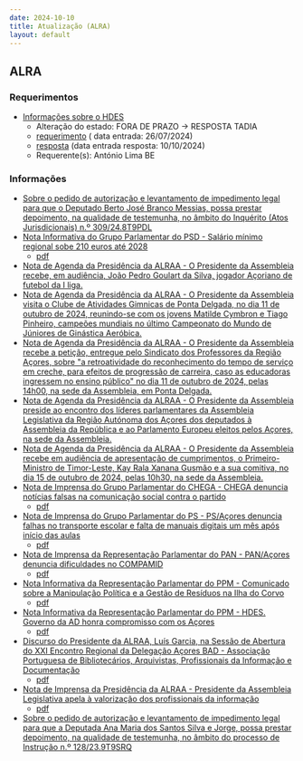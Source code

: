 ```yaml
---
date: 2024-10-10
title: Atualização (ALRA)
layout: default
---
```

## ALRA

### Requerimentos

* [Informações sobre o HDES](http://base.alra.pt:82/4DACTION/w_pesquisa_registo/4/8428)
  * Alteração do estado: FORA DE PRAZO → RESPOSTA TADIA
  * [requerimento](http://base.alra.pt:82/Doc_Req/XIIIreque105.pdf) ( data entrada: 26/07/2024)
  * [resposta](http://base.alra.pt:82/Doc_Req/XIIIrequeresp105.pdf) (data entrada resposta: 10/10/2024)
  * Requerente(s): António Lima BE

### Informações

* [Sobre o pedido de autorização e levantamento de impedimento legal para que o Deputado Berto José Branco Messias, possa prestar depoimento, na qualidade de testemunha, no âmbito do Inquérito (Atos Jurisdicionais) n.º 309/24.8T9PDL](http://base.alra.pt:82/4DACTION/w_pesquisa_registo/8/20384)
* [Nota Informativa do Grupo Parlamentar do PSD - Salário mínimo regional sobe 210 euros até 2028](http://base.alra.pt:82/4DACTION/w_pesquisa_registo/8/20386)
  * [pdf](http://base.alra.pt:82/Doc_Noticias/NI20386.pdf)
* [Nota de Agenda da Presidência da ALRAA - O Presidente da Assembleia recebe, em audiência, João Pedro Goulart da Silva, jogador Açoriano de futebol da I liga.](http://base.alra.pt:82/4DACTION/w_pesquisa_registo/8/20387)
* [Nota de Agenda da Presidência da ALRAA - O Presidente da Assembleia visita o Clube de Atividades Gimnicas de Ponta Delgada, no dia 11 de outubro de 2024, reunindo-se com os jovens Matilde Cymbron e Tiago Pinheiro, campeões mundiais no último Campeonato do Mundo de Júniores de Ginástica Aeróbica.](http://base.alra.pt:82/4DACTION/w_pesquisa_registo/8/20388)
* [Nota de Agenda da Presidência da ALRAA - O Presidente da Assembleia recebe a petição, entregue pelo Sindicato dos Professores da Região Açores, sobre "a retroatividade do reconhecimento do tempo de serviço em creche, para efeitos de progressão de carreira, caso as educadoras ingressem no ensino público" no dia 11 de outubro de 2024, pelas 14h00, na sede da Assembleia, em Ponta Delgada.](http://base.alra.pt:82/4DACTION/w_pesquisa_registo/8/20389)
* [Nota de Agenda da Presidência da ALRAA - O Presidente da Assembleia preside ao encontro dos líderes parlamentares da Assembleia Legislativa da Região Autónoma dos Açores dos deputados à Assembleia da República e ao Parlamento Europeu eleitos pelos Açores, na sede da Assembleia.](http://base.alra.pt:82/4DACTION/w_pesquisa_registo/8/20390)
* [Nota de Agenda da Presidência da ALRAA - O Presidente da Assembleia recebe em audiência de apresentação de cumprimentos, o Primeiro-Ministro de Timor-Leste, Kay Rala Xanana Gusmão e a sua comitiva, no dia 15 de outubro de 2024, pelas 10h30, na sede da Assembleia.](http://base.alra.pt:82/4DACTION/w_pesquisa_registo/8/20391)
* [Nota de Imprensa do Grupo Parlamentar do CHEGA - CHEGA denuncia notícias falsas na comunicação social contra o partido](http://base.alra.pt:82/4DACTION/w_pesquisa_registo/8/20392)
  * [pdf](http://base.alra.pt:82/Doc_Noticias/NI20392.pdf)
* [Nota de Imprensa do Grupo Parlamentar do PS - PS/Açores denuncia falhas no transporte escolar e falta de manuais digitais um mês após início das aulas](http://base.alra.pt:82/4DACTION/w_pesquisa_registo/8/20393)
  * [pdf](http://base.alra.pt:82/Doc_Noticias/NI20393.pdf)
* [Nota de Imprensa da Representação Parlamentar do PAN - PAN/Açores denuncia dificuldades no COMPAMID](http://base.alra.pt:82/4DACTION/w_pesquisa_registo/8/20394)
  * [pdf](http://base.alra.pt:82/Doc_Noticias/NI20394.pdf)
* [Nota Informativa da Representação Parlamentar do PPM - Comunicado sobre a Manipulação Política e a Gestão de Resíduos na Ilha do Corvo](http://base.alra.pt:82/4DACTION/w_pesquisa_registo/8/20379)
  * [pdf](http://base.alra.pt:82/Doc_Noticias/NI20379.pdf)
* [Nota Informativa da Representação Parlamentar do PPM - HDES. Governo da AD honra compromisso com os Açores](http://base.alra.pt:82/4DACTION/w_pesquisa_registo/8/20380)
  * [pdf](http://base.alra.pt:82/Doc_Noticias/NI20380.pdf)
* [Discurso do Presidente da ALRAA, Luís Garcia, na Sessão de Abertura do XXI Encontro Regional da Delegação Açores BAD - Associação Portuguesa de Bibliotecários, Arquivistas, Profissionais da Informação e Documentação](http://base.alra.pt:82/4DACTION/w_pesquisa_registo/8/20381)
  * [pdf](http://base.alra.pt:82/Doc_Noticias/NI20381.pdf)
* [Nota de Imprensa da Presidência da ALRAA - Presidente da Assembleia Legislativa apela à valorização dos profissionais da informação](http://base.alra.pt:82/4DACTION/w_pesquisa_registo/8/20382)
  * [pdf](http://base.alra.pt:82/Doc_Noticias/NI20382.pdf)
* [Sobre o pedido de autorização e levantamento de impedimento legal para que a Deputada Ana Maria dos Santos Silva e Jorge, possa prestar depoimento, na qualidade de testemunha, no âmbito do processo de Instrução n.º 128/23.9T9SRQ](http://base.alra.pt:82/4DACTION/w_pesquisa_registo/8/20383)
